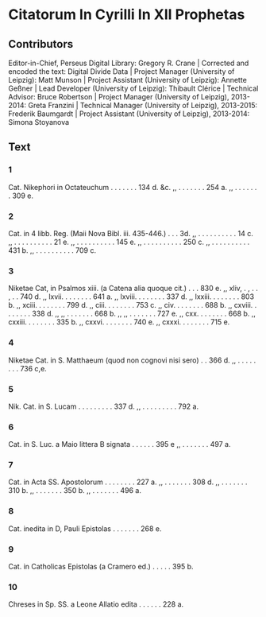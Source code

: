 # Citatorum In Cyrilli In XII Prophetas  

## Contributors  
Editor-in-Chief, Perseus Digital Library: Gregory R. Crane | Corrected and encoded the text: Digital Divide Data | Project Manager (University of Leipzig): Matt Munson | Project Assistant (University of Leipzig): Annette Geßner | Lead Developer (University of Leipzig): Thibault Clérice | Technical Advisor: Bruce Robertson | Project Manager (University of Leipzig), 2013-2014: Greta Franzini | Technical Manager (University of Leipzig), 2013-2015: Frederik Baumgardt | Project Assistant (University of Leipzig), 2013-2014: Simona Stoyanova  

## Text  
### 1  
Cat. Nikephori in Octateuchum . . . . . . . 134 d. &amp;c. ,, . . . . . . . 254 a. ,, . . . . . . . 309 e.  
### 2  
Cat. in 4 libb. Reg. (Maii Nova Bibl. iii. 435-446.) . . . 3d. ,, . . . . . . . . . . 14 c. ,, . . . . . . . . . . 21 e. ,, . . . . . . . . . . 145 e. ,, . . . . . . . . . . 250 c. ,, . . . . . . . . . . 431 b. ,, . . . . . . . . . . 709 c.  
### 3  
Niketae Cat, in Psalmos xiii. (a Catena alia quoque cit.) . . . 830 e. ,, xliv, . , . . , . . 740 d. ,, lxvii. . . . . . . . 641 a. ,, lxviii. . . . . . . . 337 d. ,, lxxiii. . . . . . . . 803 b. ,, xciii. . . . . . . . 799 d. ,, ciii. . . . . . . . 753 c. ,, civ. . . . . . . . 688 b. ,, cxviii. . . . . . . . 338 d. ,, ,, . . . . . . . 668 b. ,, ,, . . . . . . . 727 e. ,, cxx. . . . . . . . 668 b. ,, cxxiii. . . . . . . . 335 b. ,, cxxvi. . . . . . . . 740 e. ,, cxxxi. . . . . . . . 715 e.  
### 4  
Niketae Cat. in S. Matthaeum (quod non cognovi nisi sero) . . 366 d. ,, . . . . . . . . 736 c,e.  
### 5  
Nik. Cat. in S. Lucam . . . . . . . . . 337 d. ,, . . . . . . . . . 792 a.  
### 6  
Cat. in S. Luc. a Maio littera Β signata . . . . . . 395 e ,, . . . . . . . 497 a.  
### 7  
Cat. in Acta SS. Apostolorum . . . . . . . . 227 a. ,, . . . . . . . 308 d. ,, . . . . . . . 310 b. ,, . . . . . . . 350 b. ,, . . . . . . . 496 a.  
### 8  
Cat. inedita in D, Pauli Epistolas . . . . . . . 268 e.  
### 9  
Cat. in Catholicas Epistolas (a Cramero ed.) . . . . . 395 b.  
### 10  
Chreses in Sp. SS. a Leone Allatio edita . . . . . . 228 a.  
